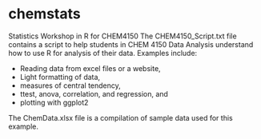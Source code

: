 # chemstats
Statistics Workshop in R for CHEM4150
The CHEM4150_Script.txt file contains a script to help students in CHEM 4150 Data Analysis understand how to use R for analysis of their data.
Examples include:
* Reading data from excel files or a website,
* Light formatting of data,
* measures of central tendency,
* ttest, anova, correlation, and regression, and
* plotting with ggplot2

The ChemData.xlsx file is a compilation of sample data used for this example.
